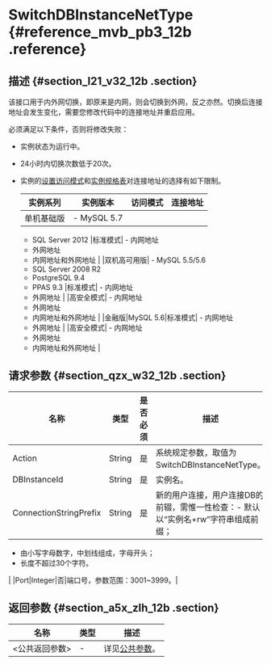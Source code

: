 # SwitchDBInstanceNetType {#reference_mvb_pb3_12b .reference}

## 描述 {#section_l21_v32_12b .section}

该接口用于内外网切换，即原来是内网，则会切换到外网，反之亦然。切换后连接地址会发生变化，需要您修改代码中的连接地址并重启应用。

必须满足以下条件，否则将修改失败：

-   实例状态为运行中。
-   24小时内切换次数低于20次。
-   实例的[设置访问模式](../cn.zh-CN/用户指南/网络管理/设置访问模式.md#)和[实例规格表](../cn.zh-CN/产品简介/实例规格/实例规格表.md#)对连接地址的选择有如下限制。

    |实例系列|实例版本|访问模式|连接地址|
    |----|----|----|----|
    |单机基础版|     -   MySQL 5.7
    -   SQL Server 2012
 |标准模式|     -   内网地址
    -   外网地址
    -   内网地址和外网地址
 |
    |双机高可用版|     -   MySQL 5.5/5.6
    -   SQL Server 2008 R2
    -   PostgreSQL 9.4
    -   PPAS 9.3
 |标准模式|     -   内网地址
    -   外网地址
 |
    |高安全模式|     -   内网地址
    -   外网地址
    -   内网地址和外网地址
 |
    |金融版|MySQL 5.6|标准模式|     -   内网地址
    -   外网地址
 |
    |高安全模式|     -   内网地址
    -   外网地址
    -   内网地址和外网地址
 |


## 请求参数 {#section_qzx_w32_12b .section}

|名称|类型|是否必须|描述|
|--|--|----|--|
|Action|String|是|系统规定参数，取值为SwitchDBInstanceNetType。|
|DBInstanceId|String|是|实例名。|
|ConnectionStringPrefix|String|是|新的用户连接，用户连接DB的前辍，需惟一性检查：-   默认以“实例名+rw”字符串组成前缀；
-   由小写字母数字，中划线组成，字母开头；
-   长度不超过30个字符。

|
|Port|Integer|否|端口号，参数范围：3001~3999。|

## 返回参数 {#section_a5x_zlh_12b .section}

|名称|类型|描述|
|--|--|--|
|<公共返回参数\>|-|详见[公共参数](cn.zh-CN/API参考/使用API/公共参数.md#)。|

